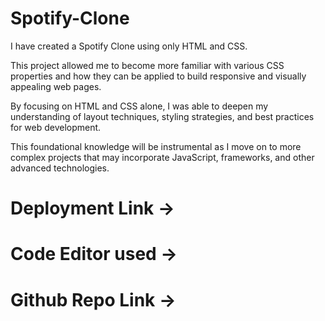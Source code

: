 # Spotify-Clone
I have created a Spotify Clone using only HTML and CSS. 

This project allowed me to become more familiar with various CSS properties and how they can be applied to build responsive and visually appealing web pages.

By focusing on HTML and CSS alone, I was able to deepen my understanding of layout techniques, styling strategies, and best practices for web development.

This foundational knowledge will be instrumental as I move on to more complex projects that may incorporate JavaScript, frameworks, and other advanced technologies.

# Deployment Link ->

# Code Editor used ->

# Github Repo Link  ->